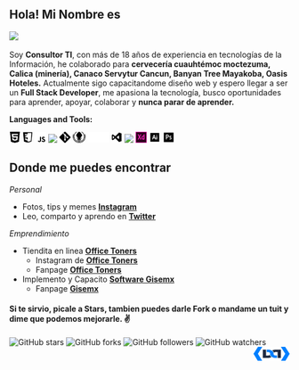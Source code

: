 
##  Hola! Mi Nombre es 

![](https://repository-images.githubusercontent.com/279038181/2fd7c200-c3fe-11ea-88fb-9168a2cc001d)


 Soy **Consultor TI**, con más de 18 años de experiencia en tecnologías de la Información, he colaborado para **cervecería cuauhtémoc moctezuma, Calica (minería), Canaco Servytur Cancun, Banyan Tree Mayakoba, Oasis Hoteles.**  Actualmente sigo capacitandome diseño web y espero llegar a ser un **Full Stack Developer**, me apasiona la tecnología, busco oportunidades para aprender, apoyar, colaborar y **nunca parar de aprender.**   

**Languages and Tools:**  

<code><img height="20" src="https://raw.githubusercontent.com/Davermx/Davermx/master/img/html5.svg"></code> 
<code><img height="20" src="https://raw.githubusercontent.com/Davermx/Davermx/master/img/css3.svg"></code> 
<code><img height="20" src="https://raw.githubusercontent.com/Davermx/Davermx/master/img/js.svg"></code> 
<code><img height="20" src="https://raw.githubusercontent.com/Davermx/Davermx/master/img/sass.svg"></code> 
<code><img height="20" src="https://raw.githubusercontent.com/Davermx/Davermx/master/img/git.svg"></code> 
<code><img height="20" src="https://raw.githubusercontent.com/Davermx/Davermx/master/img/Gitkraken.svg"></code> 
<code><img height="20" src="https://raw.githubusercontent.com/Davermx/Davermx/master/img/materializecss.svg"></code> 
<code><img height="20" src="https://raw.githubusercontent.com/Davermx/Davermx/master/img/visual.svg"></code> 
<code><img height="20" src="https://raw.githubusercontent.com/Davermx/Davermx/master/img/bootstrap.svg"></code> 
<code><img height="20" src="https://raw.githubusercontent.com/Davermx/Davermx/master/img/xd.svg"></code> 
<code><img height="20" src="https://raw.githubusercontent.com/Davermx/Davermx/master/img/illustrator.svg"></code> 
<code><img height="20" src="https://raw.githubusercontent.com/Davermx/Davermx/master/img/photoshop.svg"></code> 

## Donde me puedes encontrar

_Personal_
* Fotos, tips y memes **[Instagram](https://www.instagram.com/iamdaguilera)**
* Leo, comparto y aprendo en **[Twitter](https://twitter.com/davermx)**

_Emprendimiento_
* Tiendita en linea **[Office Toners](https://officetoners.com.mx)**
  + Instagram de **[Office Toners](https://www.instagram.com/officetoners/)**
  + Fanpage **[Office Toners](https://www.facebook.com/Officetoners1/)**
* Implemento y Capacito **[Software Gisemx](https://daguilera.com.mx/soluciones.html)**
  + Fanpage **[Gisemx](https://www.facebook.com/gisecancun/)**



#### Si te sirvio, picale a **Stars**, tambien puedes darle **Fork** o mandame un tuit y dime que podemos mejorarle. ✌️

![GitHub stars](https://img.shields.io/github/stars/Davermx/Davermx?style=social)
![GitHub forks](https://img.shields.io/github/forks/Davermx/Davermx?label=Fork&style=social)
![GitHub followers](https://img.shields.io/github/followers/Davermx?label=Follow&style=social)
![GitHub watchers](https://img.shields.io/github/watchers/Davermx/Davermx?style=social)
<a href="http://daguilera.com.mx"><img src="https://raw.githubusercontent.com/Davermx/Davermx/master/img/rsz_da.png" width="65px" height="25px" align="right" /></a>
